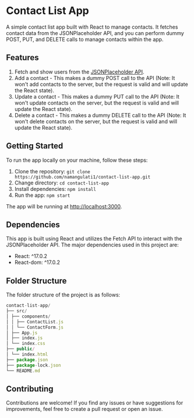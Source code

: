 # Contact List App

A simple contact list app built with React to manage contacts. It fetches contact data from the JSONPlaceholder API, and you can perform dummy POST, PUT, and DELETE calls to manage contacts within the app.

## Features

1. Fetch and show users from the [JSONPlaceholder API](https://jsonplaceholder.typicode.com/users).
2. Add a contact - This makes a dummy POST call to the API (Note: It won't add contacts to the server, but the request is valid and will update the React state).
3. Update a contact - This makes a dummy PUT call to the API (Note: It won't update contacts on the server, but the request is valid and will update the React state).
4. Delete a contact - This makes a dummy DELETE call to the API (Note: It won't delete contacts on the server, but the request is valid and will update the React state).

## Getting Started

To run the app locally on your machine, follow these steps:

1. Clone the repository: `git clone https://github.com/namangulati1/contact-list-app.git`
2. Change directory: `cd contact-list-app`
3. Install dependencies: `npm install`
4. Run the app: `npm start`

The app will be running at [http://localhost:3000](http://localhost:3000).

## Dependencies

This app is built using React and utilizes the Fetch API to interact with the JSONPlaceholder API. The major dependencies used in this project are:

- React: ^17.0.2
- React-dom: ^17.0.2

## Folder Structure

The folder structure of the project is as follows:

```javascript
contact-list-app/
├── src/
│ ├── components/
│ │ ├── ContactList.js
│ │ └── ContactForm.js
│ ├── App.js
│ ├── index.js
│ └── index.css
├── public/
│ └── index.html
├── package.json
├── package-lock.json
└── README.md
```


## Contributing

Contributions are welcome! If you find any issues or have suggestions for improvements, feel free to create a pull request or open an issue.


